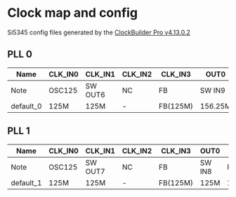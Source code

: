 # Clock map and config

Si5345 config files generated by the [ClockBuilder Pro v4.13.0.2](https://www.skyworksinc.com/en/application-pages/clockbuilder-pro-software)

## PLL 0
| Name | CLK_IN0 | CLK_IN1 | CLK_IN2 | CLK_IN3 | OUT0 | OUT1 | OUT2 | OUT3 | OUT4 | OUT5 | OUT6 | OUT7 | OUT8 | OUT9 |
|--| ------- | ------- | ------- | ------- | ---- | ---- | ---- | ---- | ---- | ---- | ---- | ---- | ---- | ---- |
| Note| OSC125  | SW OUT6  | NC      | FB      | SW IN9 | REF227_0 | REF226_0 | REF225_0 | REF224_0 | REF130_0 | REF129_0 | REF128_0 | REF127_0 | FB |
|default_0| 125M  | 125M   | -       | FB(125M) | 156.25M | 156.25M | 156.25M | 156.25M | 156.25M | 156.25M | 156.25M | 156.25M | 156.25M | FB(125M) |

## PLL 1
| Name | CLK_IN0 | CLK_IN1 | CLK_IN2 | CLK_IN3 | OUT0 | OUT1 | OUT2 | OUT3 | OUT4 | OUT5 | OUT6 | OUT7 | OUT8 | OUT9 |
|--| ------- | ------- | ------- | ------- | ---- | ---- | ---- | ---- | ---- | ---- | ---- | ---- | ---- | ---- |
| Note| OSC125  | SW OUT7 | NC      | FB      | SW IN8 | FPGA_CLK_PL | REF132_0 | REF131_0 | REF231_1 | REF231_0 | REF230_0 | REF229_0 | REF228_0 | FB |
|default_1| 125M  | 125M   | -    | FB(125M) | 125M |          125M | 156.25M | 156.25M | 156.25M | 125M | 156.25M | 156.25M | 156.25M | FB(125M) |